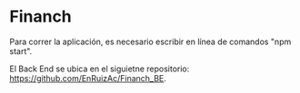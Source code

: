 # Financh
Para correr la aplicación, es necesario escribir en línea de comandos "npm start".

El Back End se ubica en el siguietne repositorio: https://github.com/EnRuizAc/Financh_BE.
